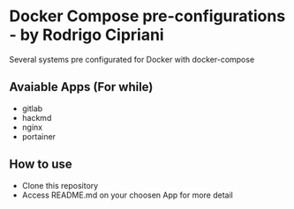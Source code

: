 # Docker Compose pre-configurations - by Rodrigo Cipriani

Several systems pre configurated for Docker with docker-compose

## Avaiable Apps (For while)

- gitlab
- hackmd
- nginx
- portainer

## How to use

- Clone this repository
- Access README.md on your choosen App for more detail